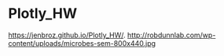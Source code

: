 # Plotly_HW
 https://jenbroz.github.io/Plotly_HW/.
http://robdunnlab.com/wp-content/uploads/microbes-sem-800x440.jpg
